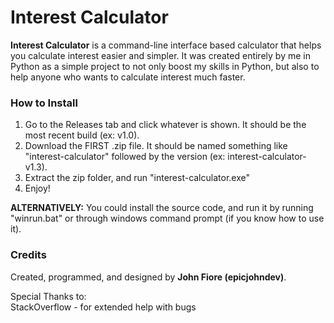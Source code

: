 # Interest Calculator

**Interest Calculator** is a command-line interface based calculator that helps you calculate interest easier and simpler. It was created entirely by me in Python as a simple project to not only boost my skills in Python, but also to help anyone who wants to calculate interest much faster.

### How to Install
1. Go to the Releases tab and click whatever is shown. It should be the most recent build (ex: v1.0).
2. Download the FIRST .zip file. It should be named something like "interest-calculator" followed by the version (ex: interest-calculator-v1.3).
3. Extract the zip folder, and run "interest-calculator.exe"
4. Enjoy!

**ALTERNATIVELY:** You could install the source code, and run it by running "winrun.bat" or through windows command prompt (if you know how to use it).

### Credits
Created, programmed, and designed by **John Fiore (epicjohndev)**.

Special Thanks to:\
StackOverflow - for extended help with bugs
